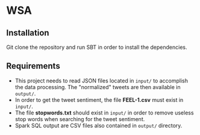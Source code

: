 # WSA

## Installation
Git clone the repository and run SBT in order to install the dependencies.

## Requirements

- This project needs to read JSON files located in `input/` to accomplish the data processing. The "normalized" tweets are then available in `output/`.
- In order to get the tweet sentiment, the file **FEEL-1.csv** must exist in `input/`.
- The file **stopwords.txt** should exist in `input/` in order to remove useless stop words when searching for the tweet sentiment.
- Spark SQL output are CSV files also contained in `output/` directory.

